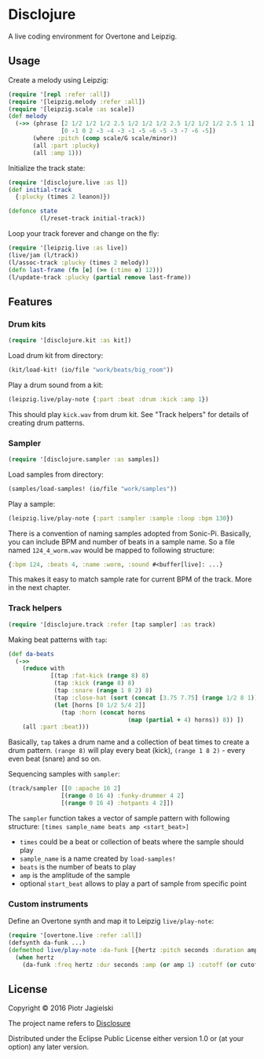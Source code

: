 # Disclojure

A live coding environment for Overtone and Leipzig.

## Usage

Create a melody using Leipzig:
```clojure
(require '[repl :refer :all])
(require '[leipzig.melody :refer :all])
(require '[leipzig.scale :as scale])
(def melody
  (->> (phrase [2 1/2 1/2 1/2 2.5 1/2 1/2 1/2 2.5 1/2 1/2 1/2 2.5 1 1]
               [0 -1 0 2 -3 -4 -3 -1 -5 -6 -5 -3 -7 -6 -5])
       (where :pitch (comp scale/G scale/minor))
       (all :part :plucky)
       (all :amp 1)))
```

Initialize the track state:
```clojure
(require '[disclojure.live :as l])
(def initial-track
  {:plucky (times 2 leanon)})

(defonce state
         (l/reset-track initial-track))
```

Loop your track forever and change on the fly:
```clojure
(require '[leipzig.live :as live])
(live/jam (l/track))
(l/assoc-track :plucky (times 2 melody))
(defn last-frame (fn [e] (>= (:time e) 12)))
(l/update-track :plucky (partial remove last-frame))
```

## Features

### Drum kits

```clojure
(require '[disclojure.kit :as kit])
```

Load drum kit from directory:
```clojure
(kit/load-kit! (io/file "work/beats/big_room"))
```

Play a drum sound from a kit:
```clojure
(leipzig.live/play-note {:part :beat :drum :kick :amp 1})
```

This should play `kick.wav` from drum kit. See "Track helpers" for details of creating drum patterns.

### Sampler
```clojure
(require '[disclojure.sampler :as samples])
```

Load samples from directory:
```clojure
(samples/load-samples! (io/file "work/samples"))
```

Play a sample:
```clojure
(leipzig.live/play-note {:part :sampler :sample :loop :bpm 130})
```

There is a convention of naming samples adopted from Sonic-Pi. Basically, you can include BPM and number of beats in a sample name.
So a file named `124_4_worm.wav` would be mapped to following structure:
```clojure
{:bpm 124, :beats 4, :name :worm, :sound #<buffer[live]: ...}
```

This makes it easy to match sample rate for current BPM of the track. More in the next chapter.

### Track helpers
```clojure
(require '[disclojure.track :refer [tap sampler] :as track)
```

Making beat patterns with `tap`:
```clojure
(def da-beats
  (->>
    (reduce with
            [(tap :fat-kick (range 8) 8)
             (tap :kick (range 8) 8)
             (tap :snare (range 1 8 2) 8)
             (tap :close-hat (sort (concat [3.75 7.75] (range 1/2 8 1))) 8)
             (let [horns [0 1/2 5/4 2]]
               (tap :horn (concat horns
                                  (map (partial + 4) horns)) 8)) ])
    (all :part :beat)))
```

Basically, `tap` takes a drum name and a collection of beat times to create a drum pattern. `(range 8)` will play every beat (kick),
`(range 1 8 2)` - every even beat (snare) and so on.

Sequencing samples with `sampler`:

```clojure
(track/sampler [[0 :apache 16 2]
               [(range 0 16 4) :funky-drummer 4 2]
               [(range 0 16 4) :hotpants 4 2]])
```

The `sampler` function takes a vector of sample pattern with following structure:
`[times sample_name beats amp <start_beat>]`
* `times` could be a beat or collection of beats where the sample should play
* `sample_name` is a name created by `load-samples!`
* `beats` is the number of beats to play
* `amp` is the amplitude of the sample
* optional `start_beat` allows to play a part of sample from specific point

### Custom instruments

Define an Overtone synth and map it to Leipzig `live/play-note`:

```clojure
(require '[overtone.live :refer :all])
(defsynth da-funk ...)
(defmethod live/play-note :da-funk [{hertz :pitch seconds :duration amp :amp cutoff :cutoff}]
  (when hertz
    (da-funk :freq hertz :dur seconds :amp (or amp 1) :cutoff (or cutoff 1500))))
```

## License

Copyright © 2016 Piotr Jagielski

The project name refers to [Disclosure](https://www.youtube.com/watch?v=W_vM8ePGuRM)

Distributed under the Eclipse Public License either version 1.0 or (at
your option) any later version.
